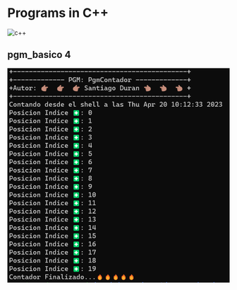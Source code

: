 # Programs in C++
![c++](https://img.icons8.com/fluency/2x/c-plus-plus-logo.png)

## pgm_basico 4
![pgm_contador](../assets/pgm_contador_c.png)